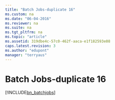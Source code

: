 ```yaml
---
title: "Batch Jobs-duplicate 16"
ms.custom: na
ms.date: "06-04-2016"
ms.reviewer: na
ms.suite: na
ms.tgt_pltfrm: na
ms.topic: "article"
ms.assetid: 319dbe4c-57c0-462f-aaca-e1f182593e08
caps.latest.revision: 3
ms.author: "edupont"
manager: "terryaus"
---
```

# Batch Jobs-duplicate 16
[!INCLUDE[bn_batchjobs](../../LocalFunctionalityForMicrosoftDynamicsNav2016/Australia/includes/bn_batchjobs_md.md)]